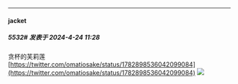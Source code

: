 ﻿
*****

####  jacket  
##### 5532#       发表于 2024-4-24 11:28

贪杯的芙莉莲
[https://twitter.com/omatiosake/status/1782898536042099084](https://twitter.com/omatiosake/status/1782898536042099084)
<img src="https://img.imoutomoe.net/images/2024/04/24/1782898536042099084.jpg" referrerpolicy="no-referrer">

